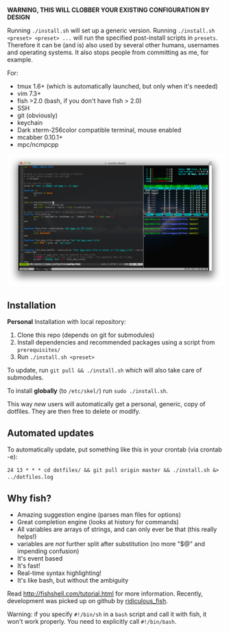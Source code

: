 **WARNING, THIS WILL CLOBBER YOUR EXISTING CONFIGURATION BY DESIGN**

Running `./install.sh` will set up a generic version. Running `./install.sh <preset> <preset> ...`
will run the specified post-install scripts in `presets`. Therefore it can be (and is) also used
by several other humans, usernames and operating systems. It also stops people
from committing as me, for example.

For:

  * tmux 1.6+ (which is automatically launched, but only when it's needed)
  * vim 7.3+
  * fish >2.0 (bash, if you don't have fish > 2.0)
  * SSH
  * git (obviously)
  * keychain
  * Dark xterm-256color compatible terminal, mouse enabled
  * mcabber 0.10.1+
  * mpc/ncmpcpp


![Screenshot](screenshot.png "Why do all terminal screenshots show top or htop running?")


Installation
------------

**Personal** Installation with local repository:

  1. Clone this repo (depends on git for submodules)
  2. Install dependencies and recommended packages using a script from `prerequisites/`
  3. Run `./install.sh <preset>`

To update, run `git pull && ./install.sh` which will also take care of submodules.

To install **globally** (to `/etc/skel/`) run `sudo ./install.sh`.

This way *new* users will automatically get a personal, generic, copy of dotfiles. They
are then free to delete or modify.

Automated updates
-----------------

To automatically  update, put something like this in your crontab (via crontab -e):

	24 13 * * * cd dotfiles/ && git pull origin master && ./install.sh &> ../dotfiles.log

Why fish?
---------

  * Amazing suggestion engine (parses man files for options)
  * Great completion engine (looks at history for commands)
  * All variables are arrays of strings, and can only ever be that (this really helps!)
  * variables are _not_ further split after substitution (no more "$@" and impending confusion)
  * It's event based
  * It's fast!
  * Real-time syntax highlighting!
  * It's like bash, but without the ambiguity


Read http://fishshell.com/tutorial.html for more information. Recently,
development was picked up on github by [ridiculous\_fish][1].


Warning: if you specify `#!/bin/sh` in a `bash` script and call it with fish,
it won't work properly. You need to explicitly call `#!/bin/bash`.

[1]: https://github.com/fish-shell/fish-shell/

